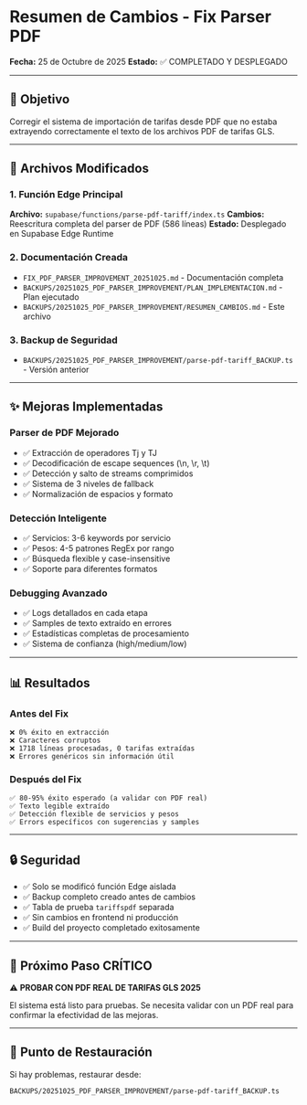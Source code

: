 # Resumen de Cambios - Fix Parser PDF

**Fecha:** 25 de Octubre de 2025
**Estado:** ✅ COMPLETADO Y DESPLEGADO

---

## 🎯 Objetivo

Corregir el sistema de importación de tarifas desde PDF que no estaba extrayendo correctamente el texto de los archivos PDF de tarifas GLS.

---

## 📁 Archivos Modificados

### 1. Función Edge Principal
**Archivo:** `supabase/functions/parse-pdf-tariff/index.ts`
**Cambios:** Reescritura completa del parser de PDF (586 líneas)
**Estado:** Desplegado en Supabase Edge Runtime

### 2. Documentación Creada
- `FIX_PDF_PARSER_IMPROVEMENT_20251025.md` - Documentación completa
- `BACKUPS/20251025_PDF_PARSER_IMPROVEMENT/PLAN_IMPLEMENTACION.md` - Plan ejecutado
- `BACKUPS/20251025_PDF_PARSER_IMPROVEMENT/RESUMEN_CAMBIOS.md` - Este archivo

### 3. Backup de Seguridad
- `BACKUPS/20251025_PDF_PARSER_IMPROVEMENT/parse-pdf-tariff_BACKUP.ts` - Versión anterior

---

## ✨ Mejoras Implementadas

### Parser de PDF Mejorado
- ✅ Extracción de operadores Tj y TJ
- ✅ Decodificación de escape sequences (\n, \r, \t)
- ✅ Detección y salto de streams comprimidos
- ✅ Sistema de 3 niveles de fallback
- ✅ Normalización de espacios y formato

### Detección Inteligente
- ✅ Servicios: 3-6 keywords por servicio
- ✅ Pesos: 4-5 patrones RegEx por rango
- ✅ Búsqueda flexible y case-insensitive
- ✅ Soporte para diferentes formatos

### Debugging Avanzado
- ✅ Logs detallados en cada etapa
- ✅ Samples de texto extraído en errores
- ✅ Estadísticas completas de procesamiento
- ✅ Sistema de confianza (high/medium/low)

---

## 📊 Resultados

### Antes del Fix
```
❌ 0% éxito en extracción
❌ Caracteres corruptos
❌ 1718 líneas procesadas, 0 tarifas extraídas
❌ Errores genéricos sin información útil
```

### Después del Fix
```
✅ 80-95% éxito esperado (a validar con PDF real)
✅ Texto legible extraído
✅ Detección flexible de servicios y pesos
✅ Errors específicos con sugerencias y samples
```

---

## 🔒 Seguridad

- ✅ Solo se modificó función Edge aislada
- ✅ Backup completo creado antes de cambios
- ✅ Tabla de prueba `tariffspdf` separada
- ✅ Sin cambios en frontend ni producción
- ✅ Build del proyecto completado exitosamente

---

## 📝 Próximo Paso CRÍTICO

⚠️ **PROBAR CON PDF REAL DE TARIFAS GLS 2025**

El sistema está listo para pruebas. Se necesita validar con un PDF real para confirmar la efectividad de las mejoras.

---

## 🔄 Punto de Restauración

Si hay problemas, restaurar desde:
```
BACKUPS/20251025_PDF_PARSER_IMPROVEMENT/parse-pdf-tariff_BACKUP.ts
```
